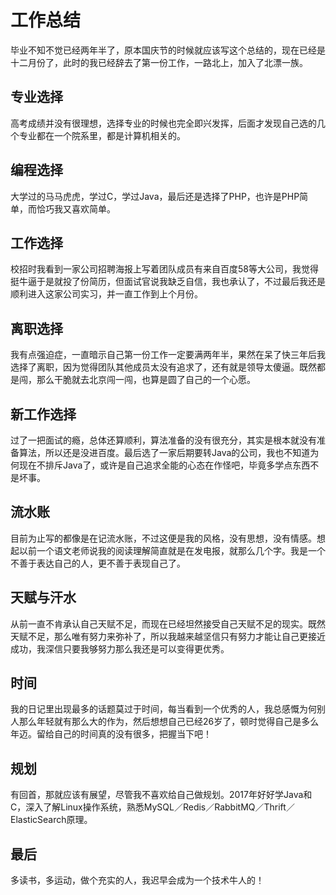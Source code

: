 # 工作总结
毕业不知不觉已经两年半了，原本国庆节的时候就应该写这个总结的，现在已经是十二月份了，此时的我已经辞去了第一份工作，一路北上，加入了北漂一族。

## 专业选择
高考成绩并没有很理想，选择专业的时候也完全即兴发挥，后面才发现自己选的几个专业都在一个院系里，都是计算机相关的。

## 编程选择
大学过的马马虎虎，学过C，学过Java，最后还是选择了PHP，也许是PHP简单，而恰巧我又喜欢简单。

## 工作选择
校招时我看到一家公司招聘海报上写着团队成员有来自百度58等大公司，我觉得挺牛逼于是就投了份简历，但面试官说我缺乏自信，我也承认了，不过最后我还是顺利进入这家公司实习，并一直工作到上个月份。

## 离职选择
我有点强迫症，一直暗示自己第一份工作一定要满两年半，果然在呆了快三年后我选择了离职，因为觉得团队其他成员太没有追求了，还有就是领导太傻逼。既然都是闯，那么干脆就去北京闯一闯，也算是圆了自己的一个心愿。

## 新工作选择
过了一把面试的瘾，总体还算顺利，算法准备的没有很充分，其实是根本就没有准备算法，所以还是没进百度。最后选了一家后期要转Java的公司，我也不知道为何现在不排斥Java了，或许是自己追求全能的心态在作怪吧，毕竟多学点东西不是坏事。

## 流水账
目前为止写的都像是在记流水账，不过这便是我的风格，没有思想，没有情感。想起以前一个语文老师说我的阅读理解简直就是在发电报，就那么几个字。我是一个不善于表达自己的人，更不善于表现自己了。

## 天赋与汗水
从前一直不肯承认自己天赋不足，而现在已经坦然接受自己天赋不足的现实。既然天赋不足，那么唯有努力来弥补了，所以我越来越坚信只有努力才能让自己更接近成功，我深信只要我够努力那么我还是可以变得更优秀。

## 时间
我的日记里出现最多的话题莫过于时间，每当看到一个优秀的人，我总感慨为何别人那么年轻就有那么大的作为，然后想想自己已经26岁了，顿时觉得自己是多么年迈。留给自己的时间真的没有很多，把握当下吧！

## 规划
有回首，那就应该有展望，尽管我不喜欢给自己做规划。2017年好好学Java和C，深入了解Linux操作系统，熟悉MySQL／Redis／RabbitMQ／Thrift／ElasticSearch原理。

## 最后
多读书，多运动，做个充实的人，我迟早会成为一个技术牛人的！

